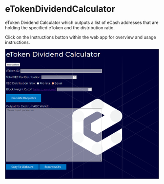 # eTokenDividendCalculator
eToken Dividend Calculator which outputs a list of eCash addresses that are holding the specified eToken and the distribution ratio.

Click on the Instructions button within the web app for overview and usage instructions.

![](https://raw.githubusercontent.com/ethanmackie/eTokenDividendCalculator/main/img/screenshot.PNG?token=AU32P5HLAAYQWQTH7J52AZ3BJVSLC)
